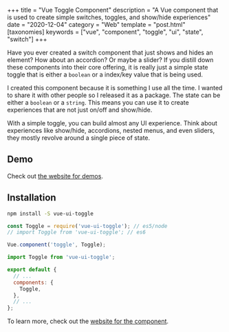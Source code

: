 +++
title = "Vue Toggle Component"
description = "A Vue component that is used to create simple switches, toggles, and show/hide experiences"
date = "2020-12-04"
category = "Web"
template = "post.html"
[taxonomies]
keywords = ["vue", "component", "toggle", "ui", "state", "switch"]
+++

Have you ever created a switch component that just shows and hides an element? How about an accordion? Or maybe a slider? If you distill down these components into their core offering, it is really just a simple state toggle that is either a `boolean` or a index/key value that is being used.

I created this component because it is something I use all the time. I wanted to share it with other people so I released it as a package. The state can be either a `boolean` or a `string`. This means you can use it to create experiences that are not just on/off and show/hide.

With a simple toggle, you can build almost any UI experience. Think about experiences like show/hide, accordions, nested menus, and even sliders, they mostly revolve around a single piece of state.

## Demo

Check out [the website for demos](https://james2doyle.github.io/vue-toggle).

## Installation

```bash
npm install -S vue-ui-toggle
```

```javascript
const Toggle = require('vue-ui-toggle'); // es5/node
// import Toggle from 'vue-ui-toggle'; // es6

Vue.component('toggle', Toggle);
```

```javascript
import Toggle from 'vue-ui-toggle';

export default {
  // ...
  components: {
    Toggle,
  },
  // ...
};
```

To learn more, check out the [website for the component](https://james2doyle.github.io/vue-toggle).
